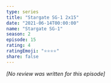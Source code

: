 ```yaml
---
type: series
title: "Stargate SG-1 2x15"
date: "2021-06-14T00:00:00"
name: "Stargate SG-1"
season: 2
episode: 15
rating: 4
ratingEmoji: "⭐️⭐️⭐️⭐️"
share: false
---
```


_[No review was written for this episode]_
